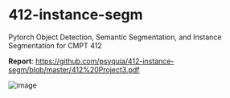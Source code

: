 # 412-instance-segm
Pytorch Object Detection, Semantic Segmentation, and Instance Segmentation for CMPT 412

**Report**: https://github.com/psyquia/412-instance-segm/blob/master/412%20Project3.pdf

![image](https://user-images.githubusercontent.com/59591428/146318380-a76f814b-6005-4f2e-90f9-e90c11449635.png)
